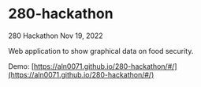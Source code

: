 # 280-hackathon
280 Hackathon Nov 19, 2022

Web application to show graphical data on food security.

Demo: [https://aln0071.github.io/280-hackathon/#/](https://aln0071.github.io/280-hackathon/#/)
